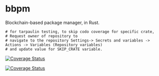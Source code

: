 # bbpm
Blockchain-based package manager, in Rust.

```
# for tarpaulin testing, to skip codo coverage for specific crate,
# Request owner of repository to
# navigate to the repository Settings-> Secrets and variables -> Actions -> Variables (Repository variables)
# and update value for SKIP_CRATE variable.
```
[![Coverage Status](https://coveralls.io/repos/github/theshpio/bpm/badge.svg?branch=main)](https://coveralls.io/github/theshpio/bpm?branch=main)

[![Coverage Status](https://coveralls.io/repos/github/theshpio/bpm/badge.svg?branch=feat/coveralls-badge-cache)](https://coveralls.io/github/theshpio/bpm?branch=feat/coveralls-badge-cache)